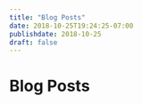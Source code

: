 ```yaml
---
title: "Blog Posts"
date: 2018-10-25T19:24:25-07:00
publishdate: 2018-10-25
draft: false
---
```


# Blog Posts